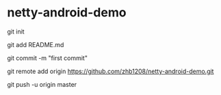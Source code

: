 # netty-android-demo

  git init
  
  git add README.md
  
  git commit -m "first commit"
  
  git remote add origin https://github.com/zhb1208/netty-android-demo.git
  
  git push -u origin master
